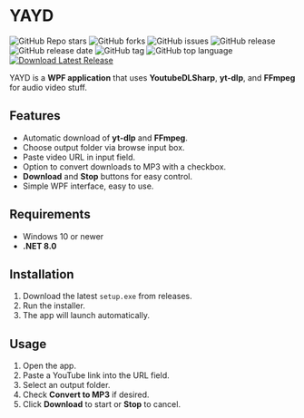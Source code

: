 # YAYD
![GitHub Repo stars](https://img.shields.io/github/stars/RedJohn260/YAYD?style=social) ![GitHub forks](https://img.shields.io/github/forks/RedJohn260/YAYD?style=social) ![GitHub issues](https://img.shields.io/github/issues/RedJohn260/YAYD) ![GitHub release](https://img.shields.io/github/v/release/RedJohn260/YAYD) ![GitHub release date](https://img.shields.io/github/release-date/RedJohn260/YAYD) ![GitHub tag](https://img.shields.io/github/v/tag/RedJohn260/YAYD) ![GitHub top language](https://img.shields.io/github/languages/top/RedJohn260/YAYD) [![Download Latest Release](https://img.shields.io/badge/Download-Latest%20Release-blue)](https://github.com/RedJohn260/YAYD/releases/latest/download/YetAnotherYTDownloader.application)


YAYD is a **WPF application** that uses **YoutubeDLSharp**, **yt-dlp**, and **FFmpeg** for audio video stuff.

## Features
- Automatic download of **yt-dlp** and **FFmpeg**.
- Choose output folder via browse input box.
- Paste video URL in input field.
- Option to convert downloads to MP3 with a checkbox.
- **Download** and **Stop** buttons for easy control.
- Simple WPF interface, easy to use.

## Requirements
- Windows 10 or newer
- **.NET 8.0**

## Installation
1. Download the latest `setup.exe` from releases.
2. Run the installer.
3. The app will launch automatically.

## Usage
1. Open the app.
2. Paste a YouTube link into the URL field.
3. Select an output folder.
4. Check **Convert to MP3** if desired.
5. Click **Download** to start or **Stop** to cancel.